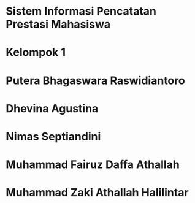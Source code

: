 # Sistem Informasi Pencatatan Prestasi Mahasiswa
# Kelompok 1
# Putera Bhagaswara Raswidiantoro
# Dhevina Agustina
# Nimas Septiandini
# Muhammad Fairuz Daffa Athallah
# Muhammad Zaki Athallah Halilintar


